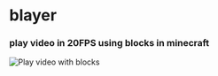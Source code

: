 # blayer
 
 ### play video in 20FPS using blocks in minecraft
![Play video with blocks](https://github.com/sbkimxtheia/blayer/blob/master/preview.gif)
